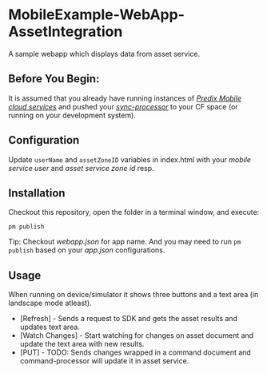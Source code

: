 # MobileExample-WebApp-AssetIntegration
A sample webapp which displays data from asset service.

## Before You Begin:
It is assumed that you already have running instances of [_Predix Mobile cloud services_](https://www.predix.io/docs#rae4EfJ6) and pushed your [_sync-processor_](https://github.com/PredixDev/MobileExample-Microservice-AssetIntegration) to your CF space (or running on your development system).  

## Configuration

Update `userName` and `assetZoneID` variables in index.html with your _mobile service user_ and _asset service zone id_ resp.

## Installation

Checkout this repository, open the folder in a terminal window, and execute:

```
pm publish
```  
Tip: Checkout _webapp.json_ for app name. And you may need to run `pm publish` based on your _app.json_ configurations.

## Usage
When running on device/simulator it shows three buttons and a text area (in landscape mode atleast).
* [Refresh] - Sends a request to SDK and gets the asset results and updates text area.
* [Watch Changes] - Start watching for changes on asset document and update the text area with new results.
* [PUT] - TODO: Sends changes wrapped in a command document and command-processor will update it in asset service.
